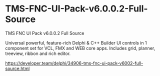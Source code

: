 # TMS-FNC-UI-Pack-v6.0.0.2-Full-Source
TMS FNC UI Pack v6.0.0.2 Full Source

Universal powerful, feature-rich Delphi & C++ Builder UI controls in 1 component set for VCL, FMX and WEB core apps. Includes grid, planner, treeview, ribbon and rich editor.

https://developer.team/delphi/34906-tms-fnc-ui-pack-v6002-full-source.html
